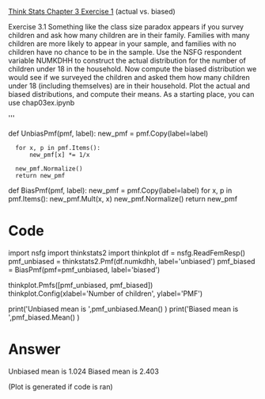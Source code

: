 [Think Stats Chapter 3 Exercise 1](http://greenteapress.com/thinkstats2/html/thinkstats2004.html#toc31) (actual vs. biased)

Exercise 3.1 Something like the class size paradox appears if you survey
children and ask how many children are in their family. Families with many
children are more likely to appear in your sample, and families with no children
have no chance to be in the sample.
Use the NSFG respondent variable NUMKDHH to construct the actual distribution
for the number of children under 18 in the household.
Now compute the biased distribution we would see if we surveyed the children
and asked them how many children under 18 (including themselves) are in
their household.
Plot the actual and biased distributions, and compute their means. As a
starting place, you can use chap03ex.ipynb

'''

  def UnbiasPmf(pmf, label):
      new_pmf = pmf.Copy(label=label)

      for x, p in pmf.Items():
          new_pmf[x] *= 1/x

      new_pmf.Normalize()
      return new_pmf

  def BiasPmf(pmf, label):
      new_pmf = pmf.Copy(label=label)
      for x, p in pmf.Items():
          new_pmf.Mult(x, x)
      new_pmf.Normalize()
      return new_pmf
    
# Code
import nsfg
import thinkstats2
import thinkplot
df = nsfg.ReadFemResp() 
pmf_unbiased = thinkstats2.Pmf(df.numkdhh, label='unbiased')
pmf_biased = BiasPmf(pmf=pmf_unbiased, label='biased')

thinkplot.Pmfs([pmf_unbiased, pmf_biased])
thinkplot.Config(xlabel='Number of children', ylabel='PMF')

print('Unbiased mean is ',pmf_unbiased.Mean() )
print('Biased mean is ',pmf_biased.Mean() )

# Answer
Unbiased mean is 1.024
Biased mean is 2.403

(Plot is generated if code is ran)
